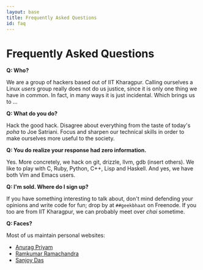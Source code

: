 ```yaml
---
layout: base
title: Frequently Asked Questions
id: faq
---
```


Frequently Asked Questions
==========================

**Q: Who?**

We are a group of hackers based out of IIT Kharagpur.  Calling ourselves a Linux *users* group really does not do us justice, since it is only one thing we have in common.  In fact, in many ways it is just incidental.  Which brings us to ...


**Q: What do you do?**

Hack the good hack.  Disagree about everything from the taste of today's *poha* to Joe Satriani.  Focus and sharpen our technical skills in order to make ourselves more useful to the society.


**Q: You do realize your response had zero information.**

Yes.  More concretely, we hack on git, drizzle, llvm, gdb (insert others).  We like to play with C, Ruby, Python, C++, Lisp and Haskell.  And yes, we have both Vim and Emacs users.


**Q: I'm sold. Where do I sign up?**

If you have something interesting to talk about, don't mind defending your opinions and write code for fun; drop by at `##geekbhaat` on Freenode.  If you too are from IIT Kharagpur, we can probably meet over *chai* sometime.


**Q: Faces?**

Most of us maintain personal websites:
* [Anurag Priyam](http://yeban.in)
* [Ramkumar Ramachandra](http://artagnon.com)
* [Sanjoy Das](http://playingwithpointers.com)
